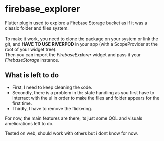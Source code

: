 # firebase_explorer

Flutter plugin used to explore a Firebase Storage bucket as if it was a classic folder and files system.  
<br>
To make it work, you need to clone the package on your system or link the git, and **HAVE TO USE RIVERPOD** in your app (with a ScopeProvider at the root of your widget tree).  
Then you can import the *FirebaseExplorer* widget and pass it your *FirebaseStorage* instance. 

## What is left to do

- First, I need to keep cleaning the code.
- Secondly, there is a problem in the state handling as you first have to interract with the ui in order to make the files and folder appears for the first time.
- Thirdly, I have to remove the flickering.

For now, the main features are there, its just some QOL and visuals ameliorations left to do.

Tested on web, should work with others but i dont know for now.
